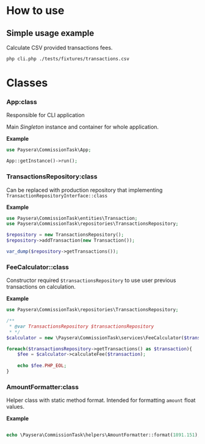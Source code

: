# How to use

## Simple usage example

Calculate CSV provided transactions fees.

```shell
php cli.php ./tests/fixtures/transactions.csv
```

# Classes

### App:class

Responsible for CLI application

Main *Singleton* instance and container for whole application.

**Example**

```php
use Paysera\CommissionTask\App;

App::getInstance()->run();
```

### TransactionsRepository:class

Can be replaced with production repository that implementing `TransactionRepositoryInterface::class`

**Example**

```php
use Paysera\CommissionTask\entities\Transaction;
use Paysera\CommissionTask\repositories\TransactionsRepository;

$repository = new TransactionsRepository();
$repository->addTransaction(new Transaction());

var_dump($repository->getTransactions());
```

### FeeCalculator::class

Constructor required `$transactionsRepository` to use user previous transactions on calculation.

**Example**

```php
use Paysera\CommissionTask\repositories\TransactionsRepository;

/**
 * @var TransactionsRepository $transactionsRepository
 * */
$calculator = new \Paysera\CommissionTask\services\FeeCalculator($transactionsRepository);

foreach($transactionsRepository->getTransactions() as $transaction){
    $fee = $calculator->calculateFee($transaction);
    
    echo $fee.PHP_EOL;
}

```

### AmountFormatter:class

Helper class with static method format. Intended for formatting `amount` float values.

**Example**

```php

echo \Paysera\CommissionTask\helpers\AmountFormatter::format(1891.151);

```